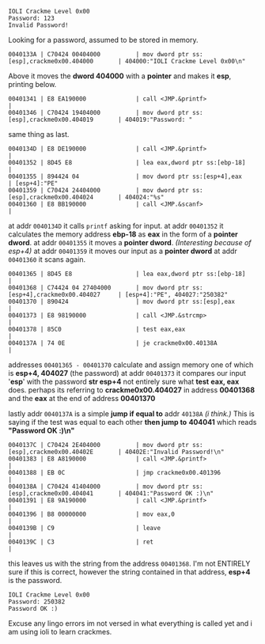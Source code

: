 

    IOLI Crackme Level 0x00
    Password: 123
    Invalid Password!

Looking for a password, assumed to be stored in memory.

    0040133A | C70424 00404000          | mov dword ptr ss:[esp],crackme0x00.404000       | 404000:"IOLI Crackme Level 0x00\n"

Above it moves the **dword 404000** with a **pointer** and makes it **esp**, printing below.

    00401341 | E8 EA190000              | call <JMP.&printf>                              |
    00401346 | C70424 19404000          | mov dword ptr ss:[esp],crackme0x00.404019       | 404019:"Password: "

same thing as last.

    0040134D | E8 DE190000              | call <JMP.&printf>                              |
    00401352 | 8D45 E8                  | lea eax,dword ptr ss:[ebp-18]                   |
    00401355 | 894424 04                | mov dword ptr ss:[esp+4],eax                    | [esp+4]:"PE"
    00401359 | C70424 24404000          | mov dword ptr ss:[esp],crackme0x00.404024       | 404024:"%s"
    00401360 | E8 BB190000              | call <JMP.&scanf>                               |

at addr `0040134D` it calls `printf` asking for input. 
at addr `00401352` it calculates the memory address **ebp-18** as **eax** in the form of a **pointer dword**.
at addr `00401355` it moves a **pointer dword**. *(Interesting because of esp+4)*
at addr `00401359` it moves our input as a **pointer dword**
at addr `00401360` it scans again.


    00401365 | 8D45 E8                  | lea eax,dword ptr ss:[ebp-18]                   |
    00401368 | C74424 04 27404000       | mov dword ptr ss:[esp+4],crackme0x00.404027     | [esp+4]:"PE", 404027:"250382"
    00401370 | 890424                   | mov dword ptr ss:[esp],eax                      |
    00401373 | E8 98190000              | call <JMP.&strcmp>                              |
    00401378 | 85C0                     | test eax,eax                                    |
    0040137A | 74 0E                    | je crackme0x00.40138A                           |

addresses `00401365 - 00401370` calculate and assign memory one of which is **esp+4, 404027** (the password)
at addr `00401373` it compares our input '**esp**' with the password **str esp+4** 
not entirely sure what **test** **eax, eax** does. perhaps its referring to **crackme0x00.404027** in address **00401368** and the **eax** at
the end of address **00401370**

lastly addr `0040137A` is a simple **jump if equal to** addr `40138A` *(i think.)* This is saying if the test was equal to each other
**then jump to** **404041** which reads **"Password OK :)\n"**

    0040137C | C70424 2E404000          | mov dword ptr ss:[esp],crackme0x00.40402E       | 40402E:"Invalid Password!\n"
    00401383 | E8 A8190000              | call <JMP.&printf>                              |
    00401388 | EB 0C                    | jmp crackme0x00.401396                          |
    0040138A | C70424 41404000          | mov dword ptr ss:[esp],crackme0x00.404041       | 404041:"Password OK :)\n"
    00401391 | E8 9A190000              | call <JMP.&printf>                              |
    00401396 | B8 00000000              | mov eax,0                                       |
    0040139B | C9                       | leave                                           |
    0040139C | C3                       | ret                                             |

this leaves us with the string from the address `00401368`. I'm not ENTIRELY sure if this is correct, however the string contained
in that address, **esp+4** is the password. 

    IOLI Crackme Level 0x00
    Password: 250382
    Password OK :)

Excuse any lingo errors im not versed in what everything is called yet and i am using ioli to learn crackmes.
